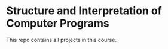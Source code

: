 # Structure and Interpretation of Computer Programs
This repo contains all projects in this course.
